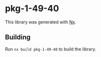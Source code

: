 # pkg-1-49-40

This library was generated with [Nx](https://nx.dev).

## Building

Run `nx build pkg-1-49-40` to build the library.
